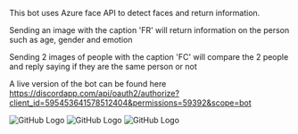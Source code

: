 This bot uses Azure face API to detect faces and return information.

Sending an image with the caption 'FR' will return information on the person such as age, gender and emotion

Sending 2 images of people with the caption 'FC' will compare the 2 people and reply saying if they are the same person or not

A live version of the bot can be found here https://discordapp.com/api/oauth2/authorize?client_id=595453641578512404&permissions=59392&scope=bot


![GitHub Logo](https://cdn.discordapp.com/attachments/595454866714001430/660874895009251328/unknown.png)
![GitHub Logo](https://cdn.discordapp.com/attachments/595454866714001430/660876078130135065/unknown.png)
![GitHub Logo](https://cdn.discordapp.com/attachments/595454866714001430/660876148032536594/unknown.png)

